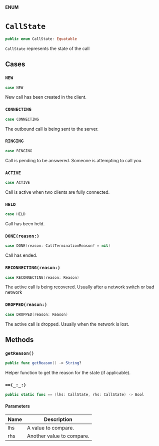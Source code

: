 **ENUM**

# `CallState`

```swift
public enum CallState: Equatable
```

`CallState` represents the state of the call

## Cases
### `NEW`

```swift
case NEW
```

New call has been created in the client.

### `CONNECTING`

```swift
case CONNECTING
```

The outbound call is being sent to the server.

### `RINGING`

```swift
case RINGING
```

Call is pending to be answered. Someone is attempting to call you.

### `ACTIVE`

```swift
case ACTIVE
```

Call is active when two clients are fully connected.

### `HELD`

```swift
case HELD
```

Call has been held.

### `DONE(reason:)`

```swift
case DONE(reason: CallTerminationReason? = nil)
```

Call has ended.

### `RECONNECTING(reason:)`

```swift
case RECONNECTING(reason: Reason)
```

The active call is being recovered. Usually after a network switch or bad network

### `DROPPED(reason:)`

```swift
case DROPPED(reason: Reason)
```

The active call is dropped. Usually when the network is lost.

## Methods
### `getReason()`

```swift
public func getReason() -> String?
```

Helper function to get the reason for the state (if applicable).

### `==(_:_:)`

```swift
public static func == (lhs: CallState, rhs: CallState) -> Bool
```

#### Parameters

| Name | Description |
| ---- | ----------- |
| lhs | A value to compare. |
| rhs | Another value to compare. |